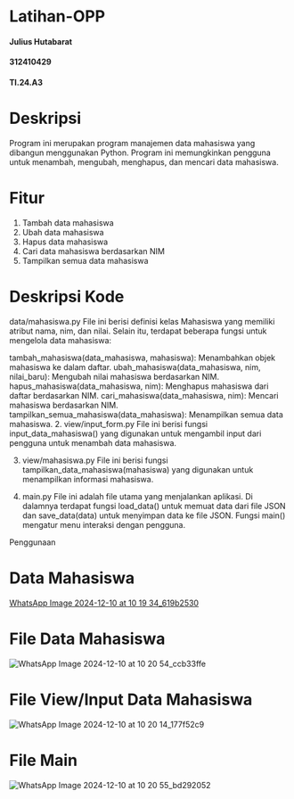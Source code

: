 # Latihan-OPP
#### Julius Hutabarat
#### 312410429
#### TI.24.A3

# Deskripsi
Program ini merupakan program manajemen data mahasiswa yang dibangun menggunakan Python. Program ini memungkinkan pengguna untuk menambah, mengubah, menghapus, dan mencari data mahasiswa.

# Fitur
1. Tambah data mahasiswa
2. Ubah data mahasiswa
3. Hapus data mahasiswa
4. Cari data mahasiswa berdasarkan NIM
5. Tampilkan semua data mahasiswa

# Deskripsi Kode
data/mahasiswa.py
File ini berisi definisi kelas Mahasiswa yang memiliki atribut nama, nim, dan nilai. Selain itu, terdapat beberapa fungsi untuk mengelola data mahasiswa:

tambah_mahasiswa(data_mahasiswa, mahasiswa): Menambahkan objek mahasiswa ke dalam daftar.
ubah_mahasiswa(data_mahasiswa, nim, nilai_baru): Mengubah nilai mahasiswa berdasarkan NIM.
hapus_mahasiswa(data_mahasiswa, nim): Menghapus mahasiswa dari daftar berdasarkan NIM.
cari_mahasiswa(data_mahasiswa, nim): Mencari mahasiswa berdasarkan NIM.
tampilkan_semua_mahasiswa(data_mahasiswa): Menampilkan semua data mahasiswa.
2. view/input_form.py
File ini berisi fungsi input_data_mahasiswa() yang digunakan untuk mengambil input dari pengguna untuk menambah data mahasiswa.

3. view/mahasiswa.py
File ini berisi fungsi tampilkan_data_mahasiswa(mahasiswa) yang digunakan untuk menampilkan informasi mahasiswa.

4. main.py
File ini adalah file utama yang menjalankan aplikasi. Di dalamnya terdapat fungsi load_data() untuk memuat data dari file JSON dan save_data(data) untuk menyimpan data ke file JSON. Fungsi main() mengatur menu interaksi dengan pengguna.

Penggunaan

# Data Mahasiswa
[WhatsApp Image 2024-12-10 at 10 19 34_619b2530](https://github.com/user-attachments/assets/9f466403-34c8-443b-9363-9d54f4dddb8e)

# File Data Mahasiswa
![WhatsApp Image 2024-12-10 at 10 20 54_ccb33ffe](https://github.com/user-attachments/assets/4ef5984f-736c-4619-83c9-453a87f36b34)

# File View/Input Data Mahasiswa
![WhatsApp Image 2024-12-10 at 10 20 14_177f52c9](https://github.com/user-attachments/assets/a3cdf628-ad98-4caa-8e96-8ea9e237f9dc)

# File Main
![WhatsApp Image 2024-12-10 at 10 20 55_bd292052](https://github.com/user-attachments/assets/5cb4c098-088b-4f1d-acf2-aa7842daa0c8)
